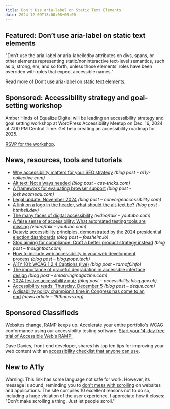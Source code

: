 ```yaml
---
title: Don’t Use aria-label on Static Text Elements
date: 2024-12-09T13:00:08+00:00
---
```


## Featured: Don’t use aria-label on static text elements

"Don’t use the aria-label or aria-labelledby attributes on divs, spans, or other elements representing static/noninteractive text-level semantics, such as p, strong, em, and so forth, unless those elements’ roles have been overriden with roles that expect accessible names."

Read more of [Don’t use aria-label on static text elements](https://benmyers.dev/blog/dont-use-aria-label-on-static-text-elements/).

## Sponsored: Accessibility strategy and goal-setting workshop

Amber Hinds of Equalize Digital will be leading an accessibility strategy and goal setting workshop at WordPress Accessibility Meetup on Dec. 16, 2024 at 7:00 PM Central Time. Get help creating an accessibility roadmap for 2025.

[RSVP for the workshop](https://us02web.zoom.us/webinar/register/1817324925650/WN_x6H9aBi9RQeSKNlSx3r-Zg).

## News, resources, tools and tutorials

- [Why accessibility matters for your SEO strategy](https://www.a11y-collective.com/blog/seo-and-accessibility/) *(blog post - a11y-collective.com)*
- [Alt text: Not always needed](https://css-tricks.com/alt-text-not-always-needed/) *(blog post - css-tricks.com)*
- [A framework for evaluating browser support](https://www.joshwcomeau.com/css/browser-support/) *(blog post - joshwcomeau.com)*
- [Legal update: November 2024](https://convergeaccessibility.com/2024/12/02/legal-update-november-2024/) *(blog post – convergeaccessibility.com)*
- [A link on a logo in the header, what should the alt-text be?](https://htmhell.dev/adventcalendar/2024/1/) *(blog post - htmhell.dev)*
- [The many faces of digital accessibility](https://www.youtube.com/watch?v=_6Tu3TOMzQE) *(video/talk – youtube.com)*
- [A false sense of accessibility: What automated testing tools are missing](https://www.youtube.com/watch?v=o-YRFzJWmFI) *(video/talk – youtube.com)*
- [Dataviz accessibility principles, demonstrated by the 2024 presidential election dashboards](https://fossheim.io/writing/posts/2024-dataviz-a11y-elections/) *(blog post – fossheim.io)*
- [Stop aiming for compliance: Craft a better product strategy instead](https://thoughtbot.com/blog/stop-aiming-for-compliance-craft-a-better-product-strategy-instead) *(blog post – thoughtbot.com)*
- [How to include web accessibility in your web development process](https://blog.pope.tech/2024/12/04/how-to-include-web-accessibility-in-your-web-development-process/) *(blog post – blog.pope.tech)*
- [A11Y 101: WCAG 1.2.4 Captions (live)](https://tarnoff.info/2024/12/02/a11y-101-wcag-1-2-4-captions-live/) *(blog post – tarnoff.info)*
- [The importance of graceful degradation in accessible interface design](https://www.smashingmagazine.com/2024/12/importance-graceful-degradation-accessible-interface-design/) *(blog post – smashingmagazine.com)*
- [2024 festive accessibility quiz](https://accessibility.blog.gov.uk/2024/12/06/2024-festive-accessibility-quiz/) *(blog post – accessibility.blog.gov.uk)*
- [Accessibility reads: Thursday, December 5](https://www.deque.com/blog/accessibility-reads-thursday-december-5/) *(blog post – deque.com)*
- [A disability policy champion’s time in Congress has come to an end](https://19thnews.org/2024/11/bob-casey-disability-policy-concedes-pennsylvania-senate-seat/) *(news article – 19thnews.org)*

## Sponsored Classifieds

Websites change, RAMP keeps up. Accelerate your entire portfolio's WCAG conformance using our accessibility testing software. [Start your 14-day free trial of Accessible Web's RAMP!](http://accessibleweb.com/?utm_source=a11y_weekly&utm_medium=ad&utm_campaign=a11y_top_ad)

Dave Davies, front-end developer, shares his top ten tips for improving your web content with an [accessibility checklist that anyone can use](https://www.insytful.com/community/blog/website-accessibility-checklist).

## New to A11y

Warning: This link has some language not safe for work. However, its message is sound, reminding you to [don't mess with scrolling](https://dontfuckwithscroll.com) on websites and applications. The site compiles 10 excellent reasons not to do so, including a huge violation of the user experience. I appreciate how it closes: "Don't make scrolling a thing. Just let people scroll."
